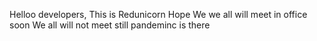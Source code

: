 Helloo developers, This is Redunicorn
Hope We we all will meet in office soon
We all will not meet still pandeminc is there
